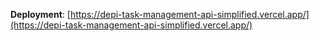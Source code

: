 **Deployment**: [https://depi-task-management-api-simplified.vercel.app/](https://depi-task-management-api-simplified.vercel.app/)
